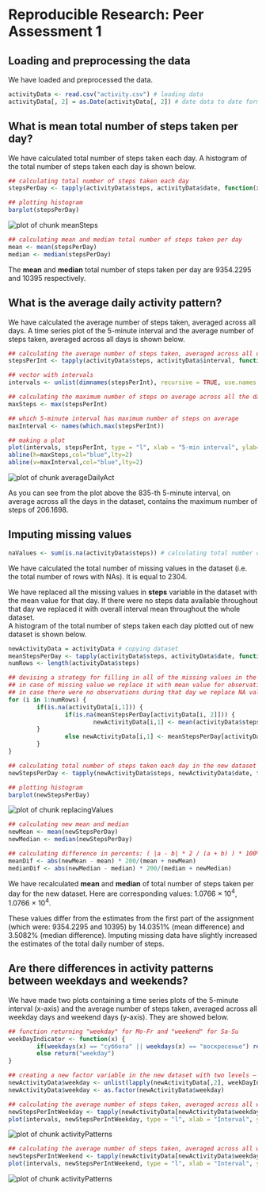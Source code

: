 # Reproducible Research: Peer Assessment 1


## Loading and preprocessing the data

We have loaded and preprocessed the data.

```r
activityData <- read.csv("activity.csv") # loading data
activityData[, 2] = as.Date(activityData[, 2]) # date data to date format
```

## What is mean total number of steps taken per day?

We have calculated total number of steps taken each day. A histogram of the total number of steps taken each day is shown below.


```r
## calculating total number of steps taken each day
stepsPerDay <- tapply(activityData$steps, activityData$date, function(x) {sum(x, na.rm=TRUE)})

## plotting histogram
barplot(stepsPerDay)
```

![plot of chunk meanSteps](figure/meanSteps.png) 

```r
## calculating mean and median total number of steps taken per day
mean <- mean(stepsPerDay)
median <- median(stepsPerDay)
```

The **mean** and **median** total number of steps taken per day are 9354.2295 and 10395 respectively.

## What is the average daily activity pattern?

We have calculated the average number of steps taken, averaged across all days. A time series plot of the 5-minute interval and the average number of steps taken, averaged across all days is shown below.


```r
## calculating the average number of steps taken, averaged across all days
stepsPerInt <- tapply(activityData$steps, activityData$interval, function(x) {mean(x, na.rm=TRUE)})

## vector with intervals
intervals <- unlist(dimnames(stepsPerInt), recursive = TRUE, use.names = TRUE)

## calculating the maximum number of steps on average across all the days in the dataset
maxSteps <- max(stepsPerInt)

## which 5-minute interval has maximum number of steps on average
maxInterval <- names(which.max(stepsPerInt))

## making a plot
plot(intervals, stepsPerInt, type = "l", xlab = "5-min interval", ylab="Average number of steps")
abline(h=maxSteps,col="blue",lty=2)
abline(v=maxInterval,col="blue",lty=2)
```

![plot of chunk averageDailyAct](figure/averageDailyAct.png) 

As you can see from the plot above the 835-th 5-minute interval, on average across all the days in the dataset, contains the maximum number of steps of 206.1698.

## Imputing missing values


```r
naValues <- sum(is.na(activityData$steps)) # calculating total number of missing values in the dataset
```

We have calculated the total number of missing values in the dataset (i.e. the total number of rows with NAs). It is equal to 2304.

We have replaced all the missing values in **steps** variable in the dataset with the mean value for that day. If there were no steps data available throughout that day we replaced it with overall interval mean throughout the whole dataset.  
A histogram of the total number of steps taken each day plotted out of new dataset is shown below.


```r
newActivityData = activityData # copying dataset
meanStepsPerDay <- tapply(activityData$steps, activityData$date, function(x) {mean(x, na.rm=TRUE)}) # calculating mean steps per day
numRows <- length(activityData$steps)

## devising a strategy for filling in all of the missing values in the dataset
## in case of missing value we replace it with mean value for observations of the corresponding day
## in case there were no observations during that day we replace NA value with mean value throughout all intervals in the dataset
for (i in 1:numRows) {
        if(is.na(activityData[i,1])) {
                if(is.na(meanStepsPerDay[activityData[i, 2]])) {
                        newActivityData[i,1] <- mean(activityData$steps, na.rm=TRUE)
        }
                else newActivityData[i,1] <- meanStepsPerDay[activityData[i, 2]]
        }
}

## calculating total number of steps taken each day in the new dataset
newStepsPerDay <- tapply(newActivityData$steps, newActivityData$date, function(x) {sum(x, na.rm=TRUE)})

## plotting histogram
barplot(newStepsPerDay)
```

![plot of chunk replacingValues](figure/replacingValues.png) 

```r
## calculating new mean and median
newMean <- mean(newStepsPerDay)
newMedian <- median(newStepsPerDay)

## calculating difference in percents: ( |a - b| * 2 / (a + b) ) * 100%
meanDif <- abs(newMean - mean) * 200/(mean + newMean)
medianDif <- abs(newMedian - median) * 200/(median + newMedian)
```

We have recalculated **mean** and **median** of total number of steps taken per day for the new dataset. Here are corresponding values: 1.0766 &times; 10<sup>4</sup>, 1.0766 &times; 10<sup>4</sup>.

These values differ from the estimates from the first part of the assignment (which were: 9354.2295 and 10395) by 14.0351% (mean difference) and 3.5082% (median difference). Imputing missing data have slightly increased the estimates of the total daily number of steps.

## Are there differences in activity patterns between weekdays and weekends?

We have made two plots containing a time series plots of the 5-minute interval (x-axis) and the average number of steps taken, averaged across all weekday days and weekend days (y-axis). They are showed below.


```r
## function returning "weekday" for Mo-Fr and "weekend" for Sa-Su
weekDayIndicator <- function(x) {
        if(weekdays(x) == "суббота" || weekdays(x) == "воскресенье") return("weekend")
        else return("weekday")
} 

## creating a new factor variable in the new dataset with two levels – “weekday” and “weekend” indicating whether a given date is a weekday or weekend day.
newActivityData$weekday <- unlist(lapply(newActivityData[,2], weekDayIndicator))
newActivityData$weekday <- as.factor(newActivityData$weekday)

## calculating the average number of steps taken, averaged across all weekday days and plotting corresponding histogram
newStepsPerIntWeekday <- tapply(newActivityData[newActivityData$weekday == "weekday", 1], newActivityData[newActivityData$weekday == "weekday", 3], function(x) {mean(x, na.rm=TRUE)})
plot(intervals, newStepsPerIntWeekday, type = "l", xlab = "Interval", ylab="Number of steps on weekdays",)
```

![plot of chunk activityPatterns](figure/activityPatterns1.png) 

```r
## calculating the average number of steps taken, averaged across all weekend days and plotting corresponding histogram
newStepsPerIntWeekend <- tapply(newActivityData[newActivityData$weekday == "weekend", 1], newActivityData[newActivityData$weekday == "weekend", 3], function(x) {mean(x, na.rm=TRUE)})
plot(intervals, newStepsPerIntWeekend, type = "l", xlab = "Interval", ylab="Number of steps on weekends",)
```

![plot of chunk activityPatterns](figure/activityPatterns2.png) 
